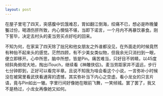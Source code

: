 ```yaml
---
layout: post
---
```

在屋子里宅了四天，突感腹中饥饿难忍，胃如翻江倒海，绞痛不已，想必是昨晚饕餮过份，喝酒伤肝所致，内心懊恼不堪，当即下诺言，一个月内不再暴饮暴食。刚下誓毕，决定去村头的麦当劳买点好吃的回来。

不知为何，在家呆了四天除了拙兄和他女朋友之外谁都没见，在外面走的时候竟然有种抬不起来头的感觉。茫然四顾，有不少美女类似物，但我余光只消扫到一眼，便立即移开。心中所思，脑中所想，皆是Pin。痛苦难当，只好目不转睛，以45度倾斜角俯视大地，掏出iTouch，继续看《神雕侠侣》。麦当劳距家并不遥远，步行七分钟即到，正好可以看完半章。且说不知我为啥会看这个小说，一言弥补小时候没在被窝里看武侠看通宵的遗憾，其实弥补当下内心之空虚。看小龙女的只言片语，竟与Pin如出一辙。字里行间好像她在眼前飞舞，一笑倾城。罢了罢了，我又不是杨过，小龙女再像她又如何。